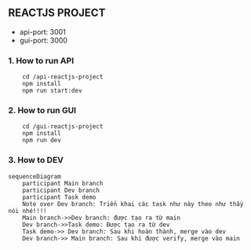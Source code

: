 ## REACTJS PROJECT 

- api-port: 3001
- gui-port: 3000

### 1. How to run API
```
    cd /api-reactjs-project
    npm install
    npm run start:dev
```

### 2. How to run GUI
```
    cd /gui-reactjs-project
    npm install
    npm run dev
```

### 3. How to DEV
```mermaid
sequenceDiagram
    participant Main branch
    participant Dev branch
    participant Task demo
    Note over Dev branch: Triển khai các task như này theo như thầy nói nhé!!!!
    Main branch->>Dev branch: được tạo ra từ main
    Dev branch->>Task demo: Được tạo ra từ dev
    Task demo->> Dev branch: Sau khi hoàn thành, merge vào dev
    Dev branch->> Main branch: Sau khi được verify, merge vào main
```